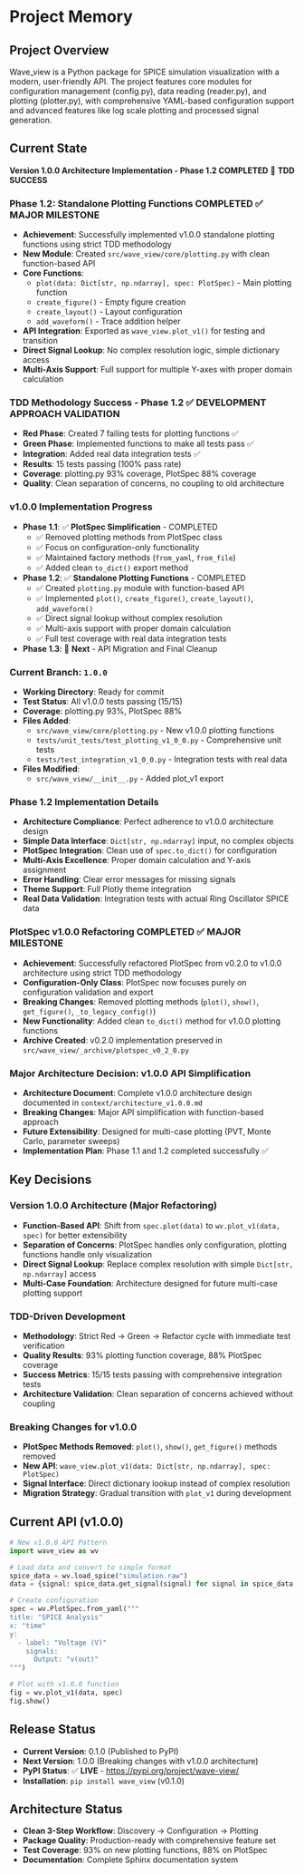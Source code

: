 # Project Memory

## Project Overview
Wave_view is a Python package for SPICE simulation visualization with a modern, user-friendly API. The project features core modules for configuration management (config.py), data reading (reader.py), and plotting (plotter.py), with comprehensive YAML-based configuration support and advanced features like log scale plotting and processed signal generation.

## Current State
**Version 1.0.0 Architecture Implementation - Phase 1.2 COMPLETED** 🚀 **TDD SUCCESS**

### **Phase 1.2: Standalone Plotting Functions COMPLETED** ✅ **MAJOR MILESTONE**
- **Achievement**: Successfully implemented v1.0.0 standalone plotting functions using strict TDD methodology
- **New Module**: Created `src/wave_view/core/plotting.py` with clean function-based API
- **Core Functions**: 
  - `plot(data: Dict[str, np.ndarray], spec: PlotSpec)` - Main plotting function
  - `create_figure()` - Empty figure creation
  - `create_layout()` - Layout configuration
  - `add_waveform()` - Trace addition helper
- **API Integration**: Exported as `wave_view.plot_v1()` for testing and transition
- **Direct Signal Lookup**: No complex resolution logic, simple dictionary access
- **Multi-Axis Support**: Full support for multiple Y-axes with proper domain calculation

### **TDD Methodology Success - Phase 1.2** ✅ **DEVELOPMENT APPROACH VALIDATION**
- **Red Phase**: Created 7 failing tests for plotting functions ✅
- **Green Phase**: Implemented functions to make all tests pass ✅
- **Integration**: Added real data integration tests ✅
- **Results**: 15 tests passing (100% pass rate)
- **Coverage**: plotting.py 93% coverage, PlotSpec 88% coverage
- **Quality**: Clean separation of concerns, no coupling to old architecture

### **v1.0.0 Implementation Progress**
- **Phase 1.1**: ✅ **PlotSpec Simplification** - COMPLETED
  - ✅ Removed plotting methods from PlotSpec class
  - ✅ Focus on configuration-only functionality
  - ✅ Maintained factory methods (`from_yaml`, `from_file`)
  - ✅ Added clean `to_dict()` export method
- **Phase 1.2**: ✅ **Standalone Plotting Functions** - COMPLETED
  - ✅ Created `plotting.py` module with function-based API
  - ✅ Implemented `plot()`, `create_figure()`, `create_layout()`, `add_waveform()`
  - ✅ Direct signal lookup without complex resolution
  - ✅ Multi-axis support with proper domain calculation
  - ✅ Full test coverage with real data integration tests
- **Phase 1.3**: 🔄 **Next** - API Migration and Final Cleanup

### **Current Branch**: `1.0.0` 
- **Working Directory**: Ready for commit
- **Test Status**: All v1.0.0 tests passing (15/15)
- **Coverage**: plotting.py 93%, PlotSpec 88%
- **Files Added**: 
  - `src/wave_view/core/plotting.py` - New v1.0.0 plotting functions
  - `tests/unit_tests/test_plotting_v1_0_0.py` - Comprehensive unit tests
  - `tests/test_integration_v1_0_0.py` - Integration tests with real data
- **Files Modified**: 
  - `src/wave_view/__init__.py` - Added plot_v1 export

### **Phase 1.2 Implementation Details**
- **Architecture Compliance**: Perfect adherence to v1.0.0 architecture design
- **Simple Data Interface**: `Dict[str, np.ndarray]` input, no complex objects
- **PlotSpec Integration**: Clean use of `spec.to_dict()` for configuration
- **Multi-Axis Excellence**: Proper domain calculation and Y-axis assignment
- **Error Handling**: Clear error messages for missing signals
- **Theme Support**: Full Plotly theme integration
- **Real Data Validation**: Integration tests with actual Ring Oscillator SPICE data

### **PlotSpec v1.0.0 Refactoring COMPLETED** ✅ **MAJOR MILESTONE**
- **Achievement**: Successfully refactored PlotSpec from v0.2.0 to v1.0.0 architecture using strict TDD methodology
- **Configuration-Only Class**: PlotSpec now focuses purely on configuration validation and export
- **Breaking Changes**: Removed plotting methods (`plot()`, `show()`, `get_figure()`, `_to_legacy_config()`)
- **New Functionality**: Added clean `to_dict()` method for v1.0.0 plotting functions
- **Archive Created**: v0.2.0 implementation preserved in `src/wave_view/_archive/plotspec_v0_2_0.py`

### **Major Architecture Decision: v1.0.0 API Simplification** 
- **Architecture Document**: Complete v1.0.0 architecture design documented in `context/architecture_v1.0.0.md`
- **Breaking Changes**: Major API simplification with function-based approach
- **Future Extensibility**: Designed for multi-case plotting (PVT, Monte Carlo, parameter sweeps)
- **Implementation Plan**: Phase 1.1 and 1.2 completed successfully ✅

## Key Decisions

### **Version 1.0.0 Architecture (Major Refactoring)**
- **Function-Based API**: Shift from `spec.plot(data)` to `wv.plot_v1(data, spec)` for better extensibility
- **Separation of Concerns**: PlotSpec handles only configuration, plotting functions handle only visualization
- **Direct Signal Lookup**: Replace complex resolution with simple `Dict[str, np.ndarray]` access
- **Multi-Case Foundation**: Architecture designed for future multi-case plotting support

### **TDD-Driven Development**
- **Methodology**: Strict Red → Green → Refactor cycle with immediate test verification
- **Quality Results**: 93% plotting function coverage, 88% PlotSpec coverage
- **Success Metrics**: 15/15 tests passing with comprehensive integration tests
- **Architecture Validation**: Clean separation of concerns achieved without coupling

### **Breaking Changes for v1.0.0**
- **PlotSpec Methods Removed**: `plot()`, `show()`, `get_figure()` methods removed
- **New API**: `wave_view.plot_v1(data: Dict[str, np.ndarray], spec: PlotSpec)`
- **Signal Interface**: Direct dictionary lookup instead of complex resolution
- **Migration Strategy**: Gradual transition with `plot_v1` during development

## Current API (v1.0.0)
```python
# New v1.0.0 API Pattern
import wave_view as wv

# Load data and convert to simple format
spice_data = wv.load_spice("simulation.raw")
data = {signal: spice_data.get_signal(signal) for signal in spice_data.signals}

# Create configuration
spec = wv.PlotSpec.from_yaml("""
title: "SPICE Analysis"
x: "time"
y:
  - label: "Voltage (V)"
    signals:
      Output: "v(out)"
""")

# Plot with v1.0.0 function
fig = wv.plot_v1(data, spec)
fig.show()
```

## Release Status
- **Current Version**: 0.1.0 (Published to PyPI)
- **Next Version**: 1.0.0 (Breaking changes with v1.0.0 architecture)
- **PyPI Status**: ✅ **LIVE** - https://pypi.org/project/wave-view/
- **Installation**: `pip install wave_view` (v0.1.0)

## Architecture Status
- **Clean 3-Step Workflow**: Discovery → Configuration → Plotting
- **Package Quality**: Production-ready with comprehensive feature set
- **Test Coverage**: 93% on new plotting functions, 88% on PlotSpec
- **Documentation**: Complete Sphinx documentation system
